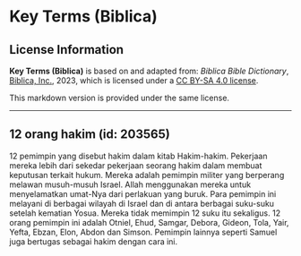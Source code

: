 # Key Terms (Biblica)

## License Information

**Key Terms (Biblica)** is based on and adapted from: _Biblica Bible Dictionary_, [Biblica, Inc.](https://www.biblica.com/), 2023, which is licensed under a [CC BY-SA 4.0 license](https://creativecommons.org/licenses/by-sa/4.0/legalcode.en).

This markdown version is provided under the same license.



--------------------------------

## 12 orang hakim (id: 203565)

12 pemimpin yang disebut hakim dalam kitab Hakim\-hakim. Pekerjaan mereka lebih dari sekedar pekerjaan seorang hakim dalam membuat keputusan terkait hukum. Mereka adalah pemimpin militer yang berperang melawan musuh\-musuh Israel. Allah menggunakan mereka untuk menyelamatkan umat\-Nya dari perlakuan yang buruk. Para pemimpin ini melayani di berbagai wilayah di Israel dan di antara berbagai suku\-suku setelah kematian Yosua. Mereka tidak memimpin 12 suku itu sekaligus. 12 orang pemimpin ini adalah Otniel, Ehud, Samgar, Debora, Gideon, Tola, Yair, Yefta, Ebzan, Elon, Abdon dan Simson. Pemimpin lainnya seperti Samuel juga bertugas sebagai hakim dengan cara ini.


